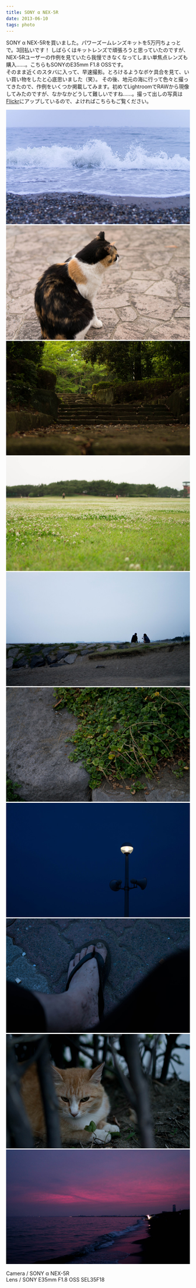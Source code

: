 ```yaml
---
title: SONY α NEX-5R
date: 2013-06-10
tags: photo
---
```


SONY α NEX-5Rを買いました。パワーズームレンズキットを5万円ちょっとで。3回払いです！
しばらくはキットレンズで頑張ろうと思っていたのですが、NEX-5Rユーザーの作例を見ていたら我慢できなくなってしまい単焦点レンズも購入……。こちらもSONYのE35mm F1.8 OSSです。  
そのまま近くのスタバに入って、早速撮影。とろけるようなボケ具合を見て、いい買い物をしたと心底思いました（笑）。
その後、地元の海に行って色々と撮ってきたので、作例をいくつか掲載してみます。初めてLightroomでRAWから現像してみたのですが、なかなかどうして難しいですね……。撮って出しの写真は[Flickr](https://www.flickr.com/photos/310u8/)にアップしているので、よければこちらもご覧ください。

![](/images/blog/20130610_1.jpg)
![](/images/blog/20130610_2.jpg)
![](/images/blog/20130610_3.jpg)
![](/images/blog/20130610_4.jpg)
![](/images/blog/20130610_5.jpg)
![](/images/blog/20130610_6.jpg)
![](/images/blog/20130610_7.jpg)
![](/images/blog/20130610_8.jpg)
![](/images/blog/20130610_9.jpg)
![](/images/blog/20130610_10.jpg)

Camera / SONY α NEX-5R  
Lens / SONY E35mm F1.8 OSS SEL35F18